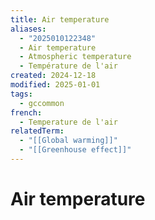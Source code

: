 ```yaml
---
title: Air temperature
aliases:
  - "2025010122348"
  - Air temperature
  - Atmospheric temperature
  - Température de l'air
created: 2024-12-18
modified: 2025-01-01
tags:
  - gccommon
french:
  - Temperature de l'air
relatedTerm:
  - "[[Global warming]]"
  - "[[Greenhouse effect]]"
---
```

# Air temperature
